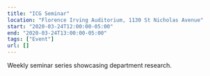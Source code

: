 ```yaml
---
title: "ICG Seminar"
location: "Florence Irving Auditorium, 1130 St Nicholas Avenue"
start: "2020-03-24T12:00:00-05:00"
end: "2020-03-24T13:00:00-05:00"
tags: ["Event"]
url: []
---
```


Weekly seminar series showcasing department research.

<!-- endexcerpt -->
